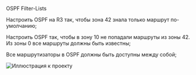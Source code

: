 OSPF Filter-Lists

Настроить OSPF на R3 так, чтобы зона 42 знала только маршрут по-умолчанию;

Настроить OSPF так, чтобы в зону 10 не попадали маршруты из зоны 42. Из зоны 0 все маршруты должны быть известны;

Все маршрутизаторы в OSPF должны быть доступны между собой;

![Иллюстрация к проекту](https://github.com/vladimirvolfovich93/Part1/blob/main/OSPF%20Filter-Lists/OSPF%20filter-lists.png)
